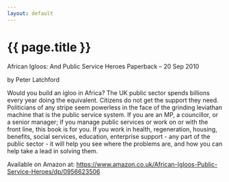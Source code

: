 ```yaml
---
layout: default
---
```

# {{ page.title }}

African Igloos: And Public Service Heroes Paperback – 20 Sep 2010

by Peter Latchford 

Would you build an igloo in Africa? The UK public sector spends billions every year doing the equivalent. Citizens do not get the support they need. Politicians of any stripe seem powerless in the face of the grinding leviathan machine that is the public service system. If you are an MP, a councillor, or a senior manager; if you manage public services or work on or with the front line, this book is for you. If you work in health, regeneration, housing, benefits, social services, education, enterprise support - any part of the public sector - it will help you see where the problems are, and how you can help take a lead in solving them.

Available on Amazon at:
https://www.amazon.co.uk/African-Igloos-Public-Service-Heroes/dp/0956623506